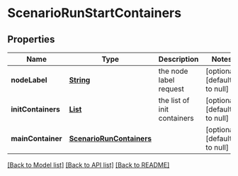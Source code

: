 # ScenarioRunStartContainers
## Properties

Name | Type | Description | Notes
------------ | ------------- | ------------- | -------------
**nodeLabel** | [**String**](string.md) | the node label request | [optional] [default to null]
**initContainers** | [**List**](ScenarioRunContainers.md) | the list of init containers | [optional] [default to null]
**mainContainer** | [**ScenarioRunContainers**](ScenarioRunContainers.md) |  | [optional] [default to null]

[[Back to Model list]](../README.md#documentation-for-models) [[Back to API list]](../README.md#documentation-for-api-endpoints) [[Back to README]](../README.md)


